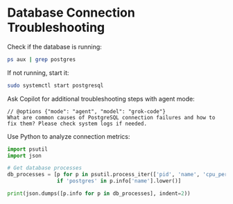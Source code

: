 # Database Connection Troubleshooting

Check if the database is running:

```bash
ps aux | grep postgres
```

If not running, start it:

```bash
sudo systemctl start postgresql
```

Ask Copilot for additional troubleshooting steps with agent mode:

```copilot
// @options {"mode": "agent", "model": "grok-code"}
What are common causes of PostgreSQL connection failures and how to fix them? Please check system logs if needed.
```

Use Python to analyze connection metrics:

```python
import psutil
import json

# Get database processes
db_processes = [p for p in psutil.process_iter(['pid', 'name', 'cpu_percent']) 
                if 'postgres' in p.info['name'].lower()]

print(json.dumps([p.info for p in db_processes], indent=2))
```